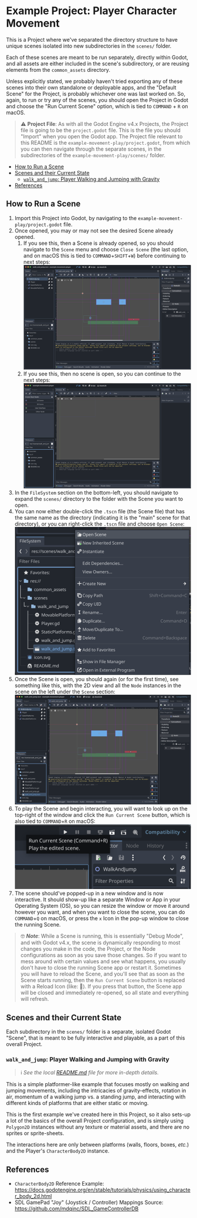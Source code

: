 # Example Project: Player Character Movement

This is a Project where we've separated the directory structure to have unique scenes isolated into new subdirectories in the `scenes/` folder.

Each of these scenes are meant to be run separately, directly within Godot, and all assets are either included in the scene's subdirectory, or are reusing elements from the `common_assets` directory.

Unless explicitly stated, we probably haven't tried exporting any of these scenes into their own standalone or deployable apps, and the "Default Scene" for the Project, is probably whichever one was last worked on. So, again, to run or try any of the scenes, you should open the Project in Godot and choose the "Run Current Scene" option, which is tied to `COMMAND` + `R` on macOS.

> ⚠️ __Project File__: As with all the Godot Engine v4.x Projects, the Project file is going to be the `project.godot` file. This is the file you should "Import" when you open the Godot app. The Project file relevant to this README is the `example-movement-play/project.godot`, from which you can then navigate through the separate scenes, in the subdirectories of the `example-movement-play/scenes/` folder.

<!-- MarkdownTOC -->

- [How to Run a Scene](#how-to-run-a-scene)
- [Scenes and their Current State](#scenes-and-their-current-state)
	- [`walk_and_jump`: Player Walking and Jumping with Gravity](#walk_and_jump-player-walking-and-jumping-with-gravity)
- [References](#references)

<!-- /MarkdownTOC -->

<a id="how-to-run-a-scene"></a>
## How to Run a Scene

1. Import this Project into Godot, by navigating to the `example-movement-play/project.godot` file.
1. Once opened, you may or may not see the desired Scene already opened.
	1. If you see this, then a Scene is already opened, so you should navigate to the `Scene` menu and choose `Close Scene` (the last option, and on macOS this is tied to `COMMAND`+`SHIFT`+`W`) before continuing to next steps:
		![Godot view with a previously opened Scene](../_docs-assets/scene-openandrun-01b.png)
	1. If you see this, then no scene is open, so you can continue to the next steps:
		![Godot view without any open Scenes](../_docs-assets/scene-openandrun-01a.png)
1. In the `FileSystem` section on the bottom-left, you should navigate to expand the `scenes/` directory to the folder with the Scene you want to open.
1. You can now either double-click the `.tscn` file (the Scene file) that has the same name as the directory (indicating it is the "main" scene for that directory), or you can right-click the `.tscn` file and choose `Open Scene`:
	![Right-click menu for `.tscn` file](../_docs-assets/scene-openandrun-02.png)
1. Once the Scene is open, you should again (or for the first time), see something like this, with the 2D view and all the `Node` instances in the scene on the left under the `Scene` section:
	![Godot view wiht an opened Scene](../_docs-assets/scene-openandrun-03.png)
1. To play the Scene and begin interacting, you will want to look up on the top-right of the window and click the `Run Current Scene` button, which is also tied to `COMMAND`+`R` on macOS:
	![Run Current Scene button example](../_docs-assets/scene-openandrun-04.png)
1. The scene should've popped-up in a new window and is now interactive. It should show-up like a separate Window or App in your Operating System (OS), so you can resize the window or move it around however you want, and when you want to close the scene, you can do `COMMAND`+`Q` on macOS, or press the `x` Icon in the pop-up window to close the running Scene.

> 🤓 ___Note___: While a Scene is running, this is essentially "Debug Mode", and with Godot v4.x, the scene is dynamically responding to most changes you make in the code, the Project, or the Node configurations as soon as you save those changes. So if you want to mess around with certain values and see what happens, you usually don't have to close the running Scene app or restart it. Sometimes you will have to reload the Scene, and you'll see that as soon as the Scene starts running, then the `Run Current Scene` button is replaced with a Reload Icon (like: 🔄). If you press that button, the Scene app will be closed and immediately re-opened, so all state and everything will refresh.

<a id="scenes-and-their-current-state"></a>
## Scenes and their Current State

Each subdirectory in the `scenes/` folder is a separate, isolated Godot "Scene", that is meant to be fully interactive and playable, as a part of this overall Project.

<a id="walk_and_jump-player-walking-and-jumping-with-gravity"></a>
### `walk_and_jump`: Player Walking and Jumping with Gravity

> ℹ️ _See the local [README.md](./scenes/walk_and_jump/README.md) file for more in-depth details._

This is a simple platformer-like example that focuses mostly on walking and jumping movements, including the intricacies of gravity-effects, rotation in air, momentum of a walking jump vs. a standing jump, and interacting with different kinds of platforms that are either static or moving.

This is the first example we've created here in this Project, so it also sets-up a lot of the basics of the overall Project configuration, and is simply using `Polygon2D` instances without any texture or material assets, and there are no sprites or sprite-sheets.

The interactions here are only between platforms (walls, floors, boxes, _etc._) and the Player's `CharacterBody2D` instance.

<a id="references"></a>
## References

- `CharacterBody2D` Reference Example: https://docs.godotengine.org/en/stable/tutorials/physics/using_character_body_2d.html
- SDL GamePad "Joy" (Joystick / Controller) Mappings Source: https://github.com/mdqinc/SDL_GameControllerDB
